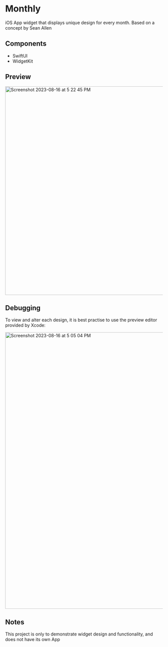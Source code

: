 # Monthly
iOS App widget that displays  unique design for every month. Based on a concept by Sean Allen

## Components
- SwiftUI
- WidgetKit

## Preview

<img width="666" alt="Screenshot 2023-08-16 at 5 22 45 PM" src="https://github.com/Taha-Chaudhry/monthly-widget/assets/46199675/4e7f9c56-fac1-48ec-926d-03967e2d5c78">


## Debugging
To view and alter each design, it is best practise to use the preview editor provided by Xcode:

<img width="883" alt="Screenshot 2023-08-16 at 5 05 04 PM" src="https://github.com/Taha-Chaudhry/monthly-widget/assets/46199675/1eaf3b37-63d9-4f41-ba38-5267c6e19294">


## Notes
This project is only to demonstrate widget design and functionality, and does not have its own App
